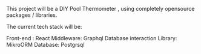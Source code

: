 This project will be a DIY Pool Thermometer , using completely opensource packages / libraries.

The current tech stack will  be:

Front-end : React
Middleware: Graphql
Database interaction Library: MikroORM
Database: Postgrsql
